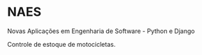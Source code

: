 # NAES
Novas Aplicações em Engenharia de Software - Python e Django

Controle de estoque de motocicletas.

